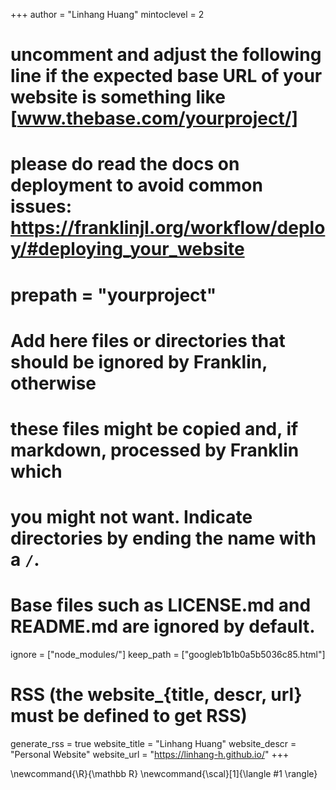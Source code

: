 <!--
Add here global page variables to use throughout your website.
-->
+++
author = "Linhang Huang"
mintoclevel = 2

# uncomment and adjust the following line if the expected base URL of your website is something like [www.thebase.com/yourproject/]
# please do read the docs on deployment to avoid common issues: https://franklinjl.org/workflow/deploy/#deploying_your_website
# prepath = "yourproject"

# Add here files or directories that should be ignored by Franklin, otherwise
# these files might be copied and, if markdown, processed by Franklin which
# you might not want. Indicate directories by ending the name with a `/`.
# Base files such as LICENSE.md and README.md are ignored by default.
ignore = ["node_modules/"]
keep_path = ["googleb1b1b0a5b5036c85.html"]

# RSS (the website_{title, descr, url} must be defined to get RSS)
generate_rss = true
website_title = "Linhang Huang"
website_descr = "Personal Website"
website_url   = "https://linhang-h.github.io/"
+++

<!--
Add here global latex commands to use throughout your pages.
-->
\newcommand{\R}{\mathbb R}
\newcommand{\scal}[1]{\langle #1 \rangle}
